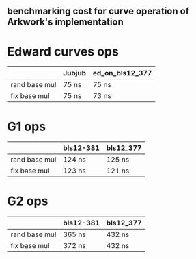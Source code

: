 benchmarking cost for curve operation of Arkwork's implementation
------

# Edward curves ops

|   |  Jubjub | ed_on_bls12_377|
|:---|---| --- |
| rand base mul  |  75 ns  | 75 ns|
| fix base mul | 75 ns  | 73 ns |

# G1 ops

|   |  bls12-381 | bls12_377|
|:---|---| --- |
| rand base mul  |  124 ns  | 125 ns|
| fix base mul | 123 ns  | 121 ns |

# G2 ops

|   |  bls12-381 | bls12_377|
|:---|---| --- |
| rand base mul  |  365 ns  | 432 ns|
| fix base mul | 372 ns  | 432 ns |


